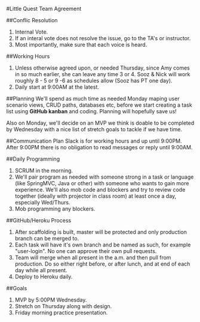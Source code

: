 #Little Quest Team Agreement

##Conflic Resolution
1. Internal Vote.
2. If an interal vote does not resolve the issue, go to the TA's or instructor.
3. Most importantly, make sure that each voice is heard.

##Working Hours
1. Unless otherwise agreed upon, or needed Thursday, since Amy comes in so much earlier, she can leave any time 3 or 4. Sooz & Nick will work roughly 8 - 5 or 9 -6 as schedules allow (Sooz has PT one day).
2. Daily start at 9:00AM at the latest. 

##Planning
We'll spend as much time as needed Monday maping user scenario views, CRUD paths, databases etc, before we start creating a task list using **GitHub kanban** and coding. Planning will hopefully save us!

Also on Monday, we'll decide on an MVP we think is doable to be completed by Wednesday with a nice list of stretch goals to tackle if we have time. 

##Communication Plan
Slack is for working hours and up until 9:00PM. After 9:00PM there is no obligation to read messages or reply until 9:00AM.

##Daily Programming
1. SCRUM in the morning.
2. We'll pair program as needed with someone strong in a task or language (like SpringMVC, Java or other) with someone who wants to gain more experience. We'll also mob code and blockers and try to review code together (ideally with projector in class room) at least once a day, especially Wed/Thurs.
3. Mob programming any blockers.

##GitHub/Heroku Process
1. After scaffolding is built, master will be protected and only production branch can be merged to. 
2. Each task will have it's own branch and be named as such, for example "user-login". No one can approve their own pull requests. 
3. Team will merge when all present in the a.m. and then pull from production. Do so either right before, or after lunch, and at end of each day while all present.
4. Deploy to Heroku daily.

##Goals
1. MVP by 5:00PM Wednesday.
2. Stretch on Thursday along with design.
3. Friday morning practice presentation.
